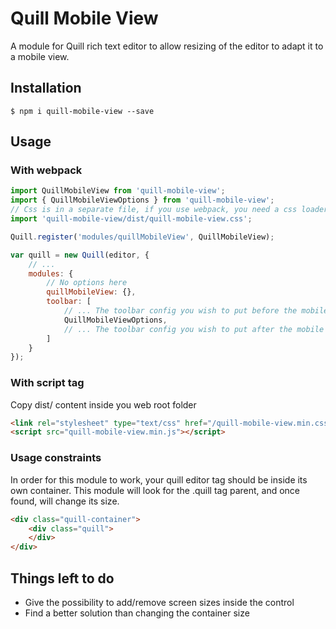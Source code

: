 # Quill Mobile View

A module for Quill rich text editor to allow resizing of the editor to adapt it to a mobile view.

## Installation

```
$ npm i quill-mobile-view --save
```

## Usage

### With webpack

```javascript
import QuillMobileView from 'quill-mobile-view';
import { QuillMobileViewOptions } from 'quill-mobile-view';
// Css is in a separate file, if you use webpack, you need a css loader
import 'quill-mobile-view/dist/quill-mobile-view.css';

Quill.register('modules/quillMobileView', QuillMobileView);

var quill = new Quill(editor, {
    // ...
    modules: {
        // No options here
        quillMobileView: {},
        toolbar: [
            // ... The toolbar config you wish to put before the mobile view control
            QuillMobileViewOptions,
            // ... The toolbar config you wish to put after the mobile view control
        ]
    }
});
```

### With script tag

Copy dist/ content inside you web root folder

```html
<link rel="stylesheet" type="text/css" href="/quill-mobile-view.min.css">
<script src="quill-mobile-view.min.js"></script>
```

### Usage constraints 

In order for this module to work, your quill editor tag should be inside its own container.
This module will look for the .quill tag parent, and once found, will change its size.

```html
<div class="quill-container">
    <div class="quill">
    </div>
</div>
```

## Things left to do

- Give the possibility to add/remove screen sizes inside the control
- Find a better solution than changing the container size